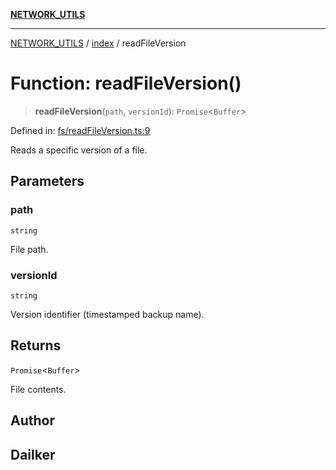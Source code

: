 [**NETWORK_UTILS**](../../README.md)

***

[NETWORK_UTILS](../../README.md) / [index](../README.md) / readFileVersion

# Function: readFileVersion()

> **readFileVersion**(`path`, `versionId`): `Promise`\<`Buffer`\>

Defined in: [fs/readFileVersion.ts:9](https://github.com/dailker/everyutil/blob/26e2bb73429918cf0d08899e9efd90b82a42c92e/src/fs/readFileVersion.ts#L9)

Reads a specific version of a file.

## Parameters

### path

`string`

File path.

### versionId

`string`

Version identifier (timestamped backup name).

## Returns

`Promise`\<`Buffer`\>

File contents.

## Author

## Dailker
